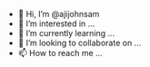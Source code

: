 - 👋 Hi, I’m @ajijohnsam
- 👀 I’m interested in ...
- 🌱 I’m currently learning ...
- 💞️ I’m looking to collaborate on ...
- 📫 How to reach me ...

<!---
ajijohnsam/ajijohnsam is a ✨ special ✨ repository because its `README.md` (this file) appears on your GitHub profile.
You can click the Preview link to take a look at your changes.
--->
